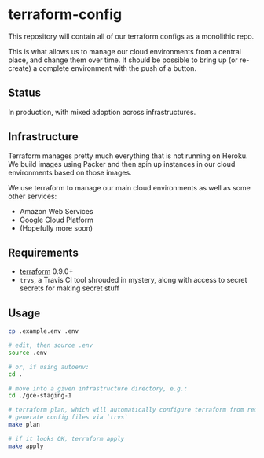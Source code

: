 # terraform-config

This repository will contain all of our terraform configs as a monolithic repo.

This is what allows us to manage our cloud environments from a central place,
and change them over time. It should be possible to bring up (or re-create) a
complete environment with the push of a button.

## Status

In production, with mixed adoption across infrastructures.

## Infrastructure

Terraform manages pretty much everything that is not running on Heroku. We build
images using Packer and then spin up instances in our cloud environments based
on those images.

We use terraform to manage our main cloud environments as well as some other
services:

* Amazon Web Services
* Google Cloud Platform
* (Hopefully more soon)

## Requirements

* [terraform](https://www.terraform.io/) 0.9.0+
* `trvs`, a Travis CI tool shrouded in mystery, along with access to secret
  secrets for making secret stuff

## Usage

``` bash
cp .example.env .env

# edit, then source .env
source .env

# or, if using autoenv:
cd .

# move into a given infrastructure directory, e.g.:
cd ./gce-staging-1

# terraform plan, which will automatically configure terraform from remote and
# generate config files via `trvs`
make plan

# if it looks OK, terraform apply
make apply
```
